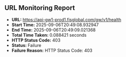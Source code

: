 ## URL Monitoring Report

- **URL:** https://api-gw1-prod1.fisglobal.com/gw/v1/health
- **Start Time:** 2025-09-06T20:49:08.932947
- **End Time:** 2025-09-06T20:49:09.021368
- **Total Time Taken:** 0.088421 seconds
- **HTTP Status Code:** 403
- **Status:** Failure
- **Failure Reason:** HTTP Status Code: 403
